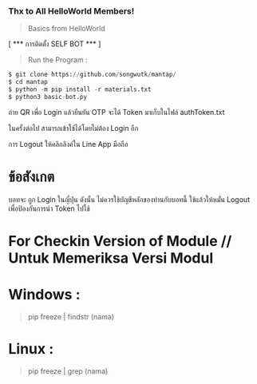 ### Thx to All HelloWorld Members!
> Basics from HelloWorld

[ *** การติดตั้ง SELF BOT *** ]

> Run the Program :
```python
$ git clone https://github.com/songwutk/mantap/
$ cd mantap
$ python -m pip install -r materials.txt
$ python3 basic-bot.py
```

ถ่าย QR เพื่อ Login แล้วยืนยัน OTP จะได้ Token มาเก็บในไฟล์ authToken.txt

ในครั้งต่อไป สามารถเข้าใช้ได้โดยไม่ต้อง Login อีก 

การ Logout ให้คลิกลิงค์ใน Line App มือถือ

# ข้อสังเกต

บอทจะ ถูก Login ในญี่ปุ่น ดังนั้น ไม่ควรใช้บัญชีหลักของท่านกับบอทนี้ 
ใช้แล้วให้หมั่น Logout เพื่อป้องกันการนำ Token ไปใช้


# For Checkin Version of Module // Untuk Memeriksa Versi Modul

# Windows :
 > pip freeze | findstr (nama)

# Linux :
 > pip freeze | grep (nama)


